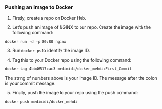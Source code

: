 ### Pushing an image to Docker

1) Firstly, create a repo on Docker Hub.

2) Let's push an image of NGINX to our repo. Create the image with the following command:

`docker run -d -p 80:80 nginx`

3) Run `docker ps` to identify the image ID.

4) Tag this to your Docker repo using the following command:

`docker tag 4bb46517cac3 medimidi/docker_mehdi:First_Commit`

The string of numbers above is your Image ID. The message after the colon is your commit message.

5) Finally, push the image to your repo using the push command:

`docker push medimidi/docker_mehdi`
